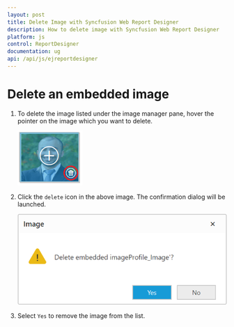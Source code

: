 ```yaml
---
layout: post
title: Delete Image with Syncfusion Web Report Designer
description: How to delete image with Syncfusion Web Report Designer
platform: js
control: ReportDesigner
documentation: ug
api: /api/js/ejreportdesigner
---
```


# Delete an embedded image

1. To delete the image listed under the image manager pane, hover the pointer on the image which you want to delete.

   ![](ImageManager-images/Delete-Image.png)

2. Click the `delete` icon in the above image. The confirmation dialog will be launched.

   ![](ImageManager-images/Delete-ImageConfirmation.png)

3. Select `Yes` to remove the image from the list.